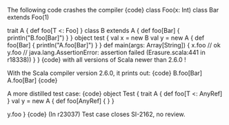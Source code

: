 The following code crashes the compiler
{code}
class Foo(x: Int)
class Bar extends Foo(1)

trait A {
  def foo[T <: Foo]
}
class B extends A {
  def foo[Bar] { println("B.foo[Bar]") }
}
object test {
  val x = new B
  val y = new A {
    def foo[Bar] { println("A.foo[Bar]") }
  }
  def main(args: Array[String]) {
    x.foo // ok
    y.foo // java.lang.AssertionError: assertion failed (Erasure.scala:441 in r18338))
  }
}
{code}
with all versions of Scala newer than 2.6.0 !

With the Scala compiler version 2.6.0, it prints out:
{code}
B.foo[Bar]
A.foo[Bar]
{code}

A more distilled test case:
{code}
object Test {
  trait A { def foo[T <: AnyRef] }
  val y = new A { def foo[AnyRef] { } }
    
  y.foo
}
{code}
(In r23037) Test case closes SI-2162, no review.

